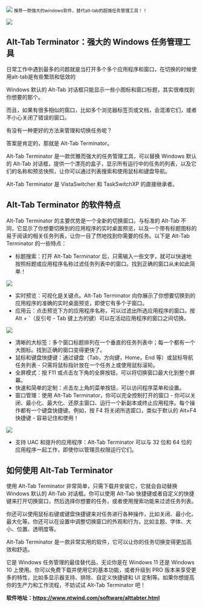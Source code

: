 <img src="/assets/image/240305-alt-tab替代-1.png" style="max-width: 70%; height: auto;">
<small>推荐一款强大的windows软件，替代alt-tab的超强任务管理工具！！</small>



![](/assets/image/240305-alt-tab替代-1.png)


## Alt-Tab Terminator：强大的 Windows 任务管理工具

日常工作中遇到最多的问题就是当打开多个多个应用程序和窗口，在切换的时候使用alt-tab是有些繁琐和低效的

Windows 默认的 Alt-Tab 对话框只能显示一些小图标和窗口标题，其实很难找到你想要的那个。

而且，如果有很多相似的窗口，比如多个浏览器标签页或文档，会混淆它们，或者不小心关闭了错误的窗口。

有没有一种更好的方法来管理和切换任务呢？

答案是肯定的，那就是 Alt-Tab Terminator。

Alt-Tab Terminator 是一款优雅而强大的任务管理工具，可以替换 Windows 默认的 Alt-Tab 对话框，提供一个漂亮的盒子，显示所有运行中的任务的列表，以及它们的名称和预览快照，让你可以通过列表搜索和使用鼠标和键盘导航。

Alt-Tab Terminator 是 VistaSwitcher 和 TaskSwitchXP 的直接继承者。

## Alt-Tab Terminator 的软件特点

Alt-Tab Terminator 的主要优势是一个全新的切换窗口。与标准的 Alt-Tab 不同，它显示了你想要切换到的应用程序的实时桌面预览，以及一个带有标题图标的易于阅读的相关任务列表，让你一目了然地找到你需要的任务。以下是 Alt-Tab Terminator 的一些特点：

- 标题搜索：打开 Alt-Tab Terminator 后，只需输入一些文字，就可以快速地按照标题或应用程序名称过滤任务列表中的窗口。找到正确的窗口从未如此简单！

![](/assets/image/240305-alt-tab替代-2.png)

- 实时预览：可视化是关键点。Alt-Tab Terminator 向你展示了你想要切换到的应用程序的准确的实时桌面预览，即使它有多个子窗口。
- 应用云：点击预览下方的应用程序名称，可以过滤出所选应用程序的窗口。按 Alt + `（反引号 - Tab 键上方的键）可以在活动应用程序的窗口之间切换。

![](/assets/image/240305-alt-tab替代-3.png)

- 清晰的大标签：多个窗口标题排列在一个垂直的任务列表中；每一个都有一个大图标。找到正确的窗口变得更快了。
- 鼠标和键盘快捷键：通过键盘（Tab，方向键，Home，End 等）或鼠标导航任务列表 - 只需将鼠标指针放在一个任务上或使用鼠标滚轮。
- 全屏模式：按 F11 或点击左下角的全屏按钮，可以将切换窗口最大化到整个屏幕。
- 快速和简单的定制：点击左上角的菜单按钮，可以访问程序菜单和设置。
- 窗口管理：使用 Alt-Tab Terminator，你可以完全控制打开的窗口 - 你可以关闭、最小化、最大化、还原主窗口、运行一个新副本或终止应用程序。每个操作都有一个键盘快捷键。例如，按 F4 将关闭所选窗口，类似于默认的 Alt+F4 快捷键 - 容易记住和使用！

![](/assets/image/240305-alt-tab替代-4.png)

- 支持 UAC 和提升的应用程序：Alt-Tab Terminator 可以与 32 位和 64 位的应用程序一起工作，即使你以管理员权限运行它们。

## 如何使用 Alt-Tab Terminator


使用 Alt-Tab Terminator 非常简单，只需下载并安装它，它就会自动替换 Windows 默认的 Alt-Tab 对话框。你可以使用 Alt-Tab 快捷键或者自定义的快捷键来打开切换窗口，然后选择你想要的任务，或者使用搜索功能来过滤任务列表。

你还可以使用鼠标右键或键盘快捷键来对任务进行各种操作，比如关闭、最小化、最大化等。你还可以在设置中调整切换窗口的外观和行为，比如主题、字体、大小、位置、透明度等。

Alt-Tab Terminator 是一款非常实用的软件，它可以让你的任务切换变得更加高效和舒适。

它是 Windows 任务管理的最佳替代品，无论你是在 Windows 11 还是 Windows 10 上使用。你可以免费下载并使用它的基本功能，或者升级到 PRO 版本来享受更多的特性，比如多显示器支持、排除、自定义快捷键和 UI 定制等。如果你想提高你的生产力和工作流程，不妨试试 Alt-Tab Terminator 吧！

**软件地址：https://www.ntwind.com/software/alttabter.html**